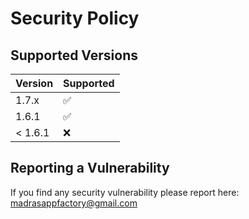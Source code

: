 # Security Policy

## Supported Versions

| Version | Supported          |
|---------| ------------------ |
| 1.7.x   | :white_check_mark: |
| 1.6.1   | :white_check_mark: |
| < 1.6.1 | :x:                |

## Reporting a Vulnerability

If you find any security vulnerability please report here: madrasappfactory@gmail.com
